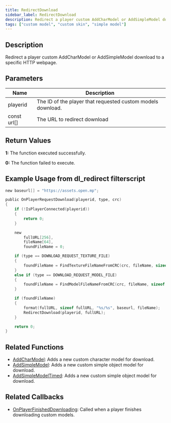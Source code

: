```yaml
---
title: RedirectDownload
sidebar_label: RedirectDownload
description: Redirect a player custom AddCharModel or AddSimpleModel download to a specific HTTP webpage.
tags: ["custom model", "custom skin", "simple model"]
---
```


<VersionWarn version='SA-MP 0.3.DL R1' />

## Description

Redirect a player custom AddCharModel or AddSimpleModel download to a specific HTTP webpage.

## Parameters

| Name        | Description                                                 |
| ----------- | ----------------------------------------------------------- |
| playerid    | The ID of the player that requested custom models download. |
| const url[] | The URL to redirect download                                |

## Return Values

**1:** The function executed successfully.

**0:** The function failed to execute.

## Example Usage from dl_redirect filterscript

```c
new baseurl[] = "https://assets.open.mp";

public OnPlayerRequestDownload(playerid, type, crc)
{
    if (!IsPlayerConnected(playerid))
    {
        return 0;
    }

    new
        fullURL[256],
        fileName[64],
        foundFileName = 0;

    if (type == DOWNLOAD_REQUEST_TEXTURE_FILE)
    {
        foundFileName = FindTextureFileNameFromCRC(crc, fileName, sizeof fileName);
    }
    else if (type == DOWNLOAD_REQUEST_MODEL_FILE)
    {
        foundFileName = FindModelFileNameFromCRC(crc, fileName, sizeof fileName);
    }

    if (foundFileName)
    {
        format(fullURL, sizeof fullURL, "%s/%s", baseurl, fileName);
        RedirectDownload(playerid, fullURL);
    }

    return 0;
}
```

## Related Functions

- [AddCharModel](AddCharModel): Adds a new custom character model for download.
- [AddSimpleModel](AddSimpleModel): Adds a new custom simple object model for download.
- [AddSimpleModelTimed](AddSimpleModelTimed): Adds a new custom simple object model for download.

## Related Callbacks

- [OnPlayerFinishedDownloading](../callbacks/OnPlayerFinishedDownloading): Called when a player finishes downloading custom models.
